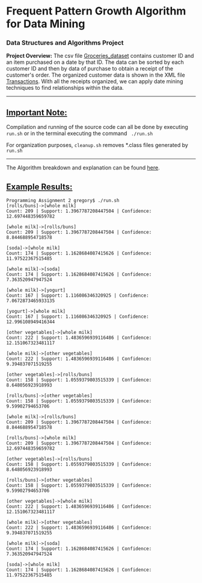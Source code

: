 # Frequent Pattern Growth Algorithm for Data Mining 

### Data Structures and Algorithms Project

**Project Overview:** The csv file [Groceries_dataset](https://raw.githubusercontent.com/gmaldona/FP_Growth-Data_Mining/master/Data/Groceries_dataset.csv) contains customer ID and an item purchased on a date by that ID. The data can be sorted by each customer ID and then by data of purchase to obtain a receipt of the customer's order. The organized customer data is shown in the XML file [Transactions](https://raw.githubusercontent.com/gmaldona/FP_Growth-Data_Mining/master/Data/Transactions.xml). With all the receipts organized, we can apply date mining techniques to find relationships within the data. 

---

## <ins>Important Note:</ins>
Compilation and running of the source code can all be done by executing ```run.sh``` or in the terminal executing the command ``` ./run.sh```

For organization purposes, ```cleanup.sh``` removes *.class files generated by ```run.sh```

---

The Algorithm breakdown and explanation can be found [here](https://www-users.cs.umn.edu/~kumar001/dmbook/ch5_association_analysis.pdf).

## <ins>Example Results:</ins> 

```shell
Programming Assignment 2 gregory$ ./run.sh 
[rolls/buns]->[whole milk]
Count: 209 | Support: 1.3967787208447504 | Confidence: 12.697448359659782

[whole milk]->[rolls/buns]
Count: 209 | Support: 1.3967787208447504 | Confidence: 8.844688954718578

[soda]->[whole milk]
Count: 174 | Support: 1.1628684087415626 | Confidence: 11.97522367515485

[whole milk]->[soda]
Count: 174 | Support: 1.1628684087415626 | Confidence: 7.363520947947524

[whole milk]->[yogurt]
Count: 167 | Support: 1.116086346320925 | Confidence: 7.0672873465933135

[yogurt]->[whole milk]
Count: 167 | Support: 1.116086346320925 | Confidence: 12.996108949416344

[other vegetables]->[whole milk]
Count: 222 | Support: 1.4836596939116486 | Confidence: 12.151067323481117

[whole milk]->[other vegetables]
Count: 222 | Support: 1.4836596939116486 | Confidence: 9.394837071519255

[other vegetables]->[rolls/buns]
Count: 158 | Support: 1.0559379803515339 | Confidence: 8.648056923918993

[rolls/buns]->[other vegetables]
Count: 158 | Support: 1.0559379803515339 | Confidence: 9.59902794653706

[whole milk]->[rolls/buns]
Count: 209 | Support: 1.3967787208447504 | Confidence: 8.844688954718578

[rolls/buns]->[whole milk]
Count: 209 | Support: 1.3967787208447504 | Confidence: 12.697448359659782

[other vegetables]->[rolls/buns]
Count: 158 | Support: 1.0559379803515339 | Confidence: 8.648056923918993

[rolls/buns]->[other vegetables]
Count: 158 | Support: 1.0559379803515339 | Confidence: 9.59902794653706

[other vegetables]->[whole milk]
Count: 222 | Support: 1.4836596939116486 | Confidence: 12.151067323481117

[whole milk]->[other vegetables]
Count: 222 | Support: 1.4836596939116486 | Confidence: 9.394837071519255

[whole milk]->[soda]
Count: 174 | Support: 1.1628684087415626 | Confidence: 7.363520947947524

[soda]->[whole milk]
Count: 174 | Support: 1.1628684087415626 | Confidence: 11.97522367515485
```


